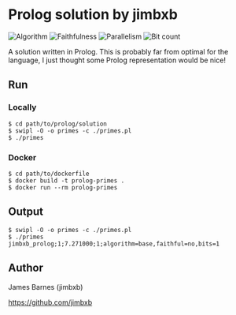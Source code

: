 # Prolog solution by jimbxb

![Algorithm](https://img.shields.io/badge/Algorithm-base-green)
![Faithfulness](https://img.shields.io/badge/Faithful-yes-green)
![Parallelism](https://img.shields.io/badge/Parallel-no-green)
![Bit count](https://img.shields.io/badge/Bits-1-green)

A solution written in Prolog. This is probably far from optimal for the language, I just thought some Prolog representation would be nice!

## Run

### Locally

```
$ cd path/to/prolog/solution
$ swipl -O -o primes -c ./primes.pl
$ ./primes
```

### Docker

```
$ cd path/to/dockerfile
$ docker build -t prolog-primes .
$ docker run --rm prolog-primes
```

## Output

```
$ swipl -O -o primes -c ./primes.pl
$ ./primes
jimbxb_prolog;1;7.271000;1;algorithm=base,faithful=no,bits=1
```

## Author

James Barnes (jimbxb)

https://github.com/jimbxb